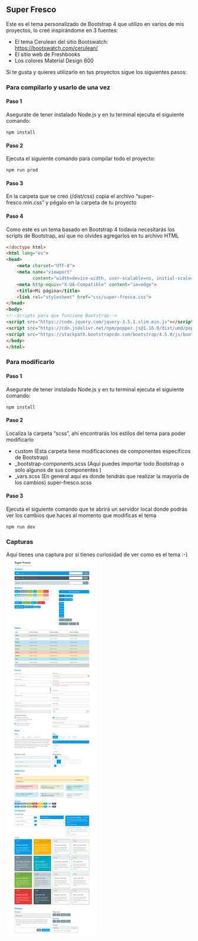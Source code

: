 ## Super Fresco
Este es el tema personalizado de Bootstrap 4 que utilizo en varios de mis proyectos, lo creé inspirándome en 3 fuentes:

* El tema Cerulean del sitio Bootswatch: https://bootswatch.com/cerulean/
* El sitio web de Freshbooks
* Los colores Material Design 600

Si te gusta y quieres utilizarlo en tus proyectos sigue los siguientes pasos:

### Para compilarlo y usarlo de una vez

#### Paso 1
Asegurate de tener instalado Node.js y en tu terminal ejecuta el siguiente comando:
```
npm install 
```

#### Paso 2
Ejecuta el siguiente comando para compilar todo el proyecto:
```
npm run prod
```
#### Paso 3
En la carpeta que se creó (/dist/css) copia el archivo “super-fresco.min.css” y pégalo en la carpeta de tu proyecto

#### Paso 4
Como este es un tema basado en Bootstrap 4 todavía necesitarás los scripts de Bootstrap, así que no olvides agregarlos en tu archivo HTML
````html
<!doctype html>
<html lang="es">
<head>
    <meta charset="UTF-8">
    <meta name="viewport"
          content="width=device-width, user-scalable=no, initial-scale=1.0, maximum-scale=1.0, minimum-scale=1.0">
    <meta http-equiv="X-UA-Compatible" content="ie=edge">
    <title>Mi página</title>
    <link rel="stylesheet" href="css/super-fresco.css">
</head>
<body>
<!--Scripts para que funcione Bootstrap-->
<script src="https://code.jquery.com/jquery-3.5.1.slim.min.js"></script>
<script src="https://cdn.jsdelivr.net/npm/popper.js@1.16.0/dist/umd/popper.min.js"></script>
<script src="https://stackpath.bootstrapcdn.com/bootstrap/4.5.0/js/bootstrap.min.js"></script>
</body>
</html>
````

### Para modificarlo

#### Paso 1
Asegurate de tener instalado Node.js y en tu terminal ejecuta el siguiente comando:
```
npm install 
```

#### Paso 2
Localiza la carpeta “scss”, ahí encontrarás los estilos del tema para poder modificarlo

* custom (Esta carpeta tiene modificaciones de componentes específicos de Bootstrap)
* _bootstrap-components.scss (Aquí puedes importar todo Bootstrap o solo algunos de sus componentes )
* _vars.scss (En general aquí es donde tendrás que realizar la mayoría de los cambios)
super-fresco.scss

#### Paso 3
Ejecuta el siguiente comando que te abrirá un servidor local donde podrás ver los cambios que haces al momento que modificas el tema
```
npm run dev
```

### Capturas 
Aquí tienes una captura por si tienes curiosidad de ver como es el tema :-)
![Captura del tema](capturas/captura-tema-super-fresco.png)
